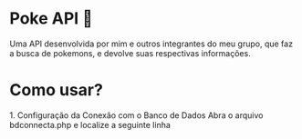<h1>Poke API 🔎</h1>
<p>Uma API desenvolvida por mim e outros integrantes do meu grupo, que faz a busca de pokemons, e devolve suas respectivas informações.</p>

<h1>Como usar?</h1>
1. Configuração da Conexão com o Banco de Dados
Abra o arquivo bdconnecta.php e localize a seguinte linha
